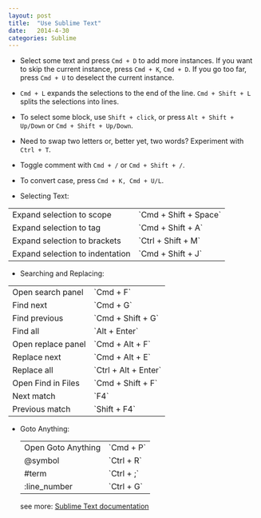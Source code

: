 ```yaml
---
layout: post
title:  "Use Sublime Text"
date:   2014-4-30
categories: Sublime
---
```


* Select some text and press `Cmd + D` to add more instances. If you want to skip the current instance, press `Cmd + K`, `Cmd + D`. If you go too far, press `Cmd + U` to deselect the current instance.

* `Cmd + L` expands the selections to the end of the line. `Cmd + Shift + L` splits the selections into lines.

* To select some block, use `Shift + click`, or press `Alt + Shift + Up/Down` or `Cmd + Shift + Up/Down`.

* Need to swap two letters or, better yet, two words? Experiment with `Ctrl + T`.

* Toggle comment with `Cmd + /` or `Cmd + Shift + /`.

* To convert case, press `Cmd + K, Cmd + U/L`.

* Selecting Text:
<table>
    <tr>
        <td>Expand selection to scope</td>
        <td>`Cmd + Shift + Space`</td>
    </tr>
    <tr>
        <td>Expand selection to tag</td>
        <td>`Cmd + Shift + A`</td>
    </tr>
    <tr>
        <td>Expand selection to brackets</td>
        <td>`Ctrl + Shift + M`</td>
    </tr>
    <tr>
        <td>Expand selection to indentation</td>
        <td>`Cmd + Shift + J`</td>
    </tr>
</table>

* Searching and Replacing:
<table>
    <tr>
        <td>Open search panel</td>
        <td>`Cmd + F`</td>
    </tr>
    <tr>
        <td>Find next</td>
        <td>`Cmd + G`</td>
    </tr>
    <tr>
        <td>Find previous</td>
        <td>`Cmd + Shift + G`</td>
    </tr>
    <tr>
        <td>Find all</td>
        <td>`Alt + Enter`</td>
    </tr>
    <tr>
        <td>Open replace panel</td>
        <td>`Cmd + Alt + F`</td>
    </tr>
    <tr>
        <td>Replace next</td>
        <td>`Cmd + Alt + E`</td>
    </tr>
    <tr>
        <td>Replace all</td>
        <td>`Ctrl + Alt + Enter`</td>
    </tr>
    <tr>
        <td>Open Find in Files</td>
        <td>`Cmd + Shift + F`</td>
    </tr>
    <tr>
        <td>Next match</td>
        <td>`F4`</td>
    </tr>
    <tr>
        <td>Previous match</td>
        <td>`Shift + F4`</td>
    </tr>
</table>

* Goto Anything:<table>
    <tr>
        <td>Open Goto Anything</td>
        <td>`Cmd + P`</td>
    </tr>
    <tr>
        <td>@symbol</td>
        <td>`Ctrl + R`</td>
    </tr>
    <tr>
        <td>#term</td>
        <td>`Ctrl + ;`</td>
    </tr>
    <tr>
        <td>:line_number</td>
        <td>`Ctrl + G`</td>
    </tr>
</table>

see more: <a href="http://docs.sublimetext.info/en/latest/index.html" target="_blank">Sublime Text documentation</a>